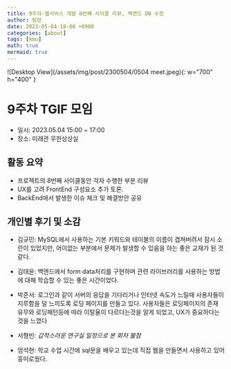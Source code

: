 ```yaml
---
title: 9주차-웹서비스 개발 8번째 사이클 리뷰, 백엔드 DB 수정
author: 팀장
date: 2023-05-04-18-00 +0900
categories: [about]
tags: [kmu]
math: true
mermaid: true
---
```


![Desktop View](/assets/img/post/2300504/0504 meet.jpeg){: w="700" h="400" }

# 9주차 TGIF 모임

- 일시: 2023.05.04 15:00 ~ 17:00
- 장소: 미래관 무한상상실

## 활동 요약

- 프로젝트의 8번째 사이클동안 각자 수행한 부분 리뷰
- UX를 고려 FrontEnd 구성요소 추가 토론.
- BackEnd에서 발생한 이슈 체크 및 해결방안 공유

## 개인별 후기 및 소감

- 김규민: MySQL에서 사용하는 기본 키워드와 테이블의 이름이 겹쳐버려서 잠시 소란이 있었지만, 어이없는 부분에서 문제가 발생할 수 있음을 아는 좋은 교재가 된 것 같다.

- 김태윤: 백엔드에서 form data처리를 구현하며 관련 라이브러리를 사용하는 방법에 대해 학습할 수 있는 좋은 시간이었다.

- 박준서: 로그인과 같이 서버의 응답을 기다리거나 인터넷 속도가 느릴때 사용자들이 지루함을 덜 느끼도록 로딩 페이지를 만들고 있다. 사용자들은 로딩페이지의 존재 유무와 로딩패턴등에 따라 이탈율이 다르다는것을 알게 되었고, UX가 중요하다는 것을 느꼈다

- 서형빈: _갑작스러운 연구실 일정으로 본 회차 불참_

- 엄석현: 학교 수업 시간에 sql문을 배우고 있는데 직접 웹을 만들면서 사용하고 있어 흥미로웠다.

